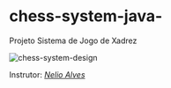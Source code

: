 # chess-system-java-

 Projeto Sistema de Jogo de Xadrez

![chess-system-design](https://user-images.githubusercontent.com/11077068/195115475-23c9c172-72b3-46f5-94da-eb57e1189a5a.png)


Instrutor: <i>  [Nelio Alves](https://github.com/acenelio) </i>  
